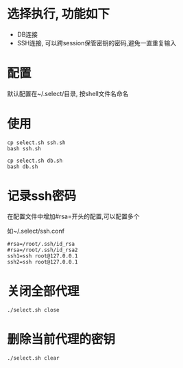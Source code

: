 # 选择执行, 功能如下

* DB连接
* SSH连接, 可以跨session保管密钥的密码,避免一直重复输入

# 配置

默认配置在~/.select/目录, 按shell文件名命名

# 使用
```
cp select.sh ssh.sh
bash ssh.sh

cp select.sh db.sh
bash db.sh
```

# 记录ssh密码

在配置文件中增加#rsa=开头的配置,可以配置多个

如~/.select/ssh.conf
```
#rsa=/root/.ssh/id_rsa
#rsa=/root/.ssh/id_rsa2
ssh1=ssh root@127.0.0.1
ssh2=ssh root@127.0.0.1
```

# 关闭全部代理
```
./select.sh close
```

# 删除当前代理的密钥
```
./select.sh clear
```

